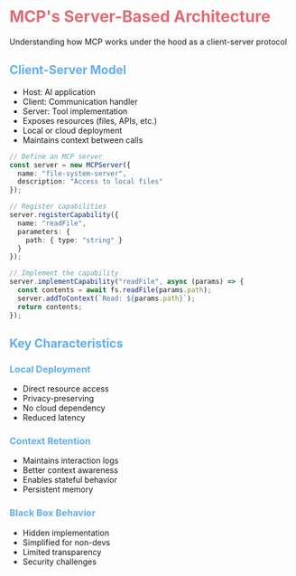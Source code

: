 # MCP's Server-Based Architecture

<SharedInfoBox title="Technical Implementation" type="info" icon="🔌">
  Understanding how MCP works under the hood as a client-server protocol
</SharedInfoBox>

<div class="grid grid-cols-2 gap-4 mt-2">
<div>

## Client-Server Model
- <span class="text-purple-300 font-bold">Host</span>: AI application
- <span class="text-purple-300 font-bold">Client</span>: Communication handler
- <span class="text-purple-300 font-bold">Server</span>: Tool implementation
- Exposes resources (files, APIs, etc.)
- Local or cloud deployment
- Maintains context between calls

</div>
<div>

<MCPCodeExample title="MCP Server Implementation">

```ts {1-5|7-12|14-18}
// Define an MCP server
const server = new MCPServer({
  name: "file-system-server",
  description: "Access to local files"
});

// Register capabilities
server.registerCapability({
  name: "readFile",
  parameters: {
    path: { type: "string" }
  }
});

// Implement the capability
server.implementCapability("readFile", async (params) => {
  const contents = await fs.readFile(params.path);
  server.addToContext(`Read: ${params.path}`);
  return contents;
});
```

</MCPCodeExample>

</div>
</div>

<div class="mt-2">

## Key Characteristics

<div class="grid grid-cols-3 gap-2 text-sm">
<div>

### Local Deployment
- Direct resource access
- Privacy-preserving
- No cloud dependency
- Reduced latency

</div>
<div>

### Context Retention
- Maintains interaction logs
- Better context awareness
- Enables stateful behavior
- Persistent memory

</div>
<div>

### Black Box Behavior
- Hidden implementation
- Simplified for non-devs
- Limited transparency
- Security challenges

</div>
</div>
</div>

<style>
h1 {
  color: #E06C75;
}
h2, h3 {
  color: #61AFEF;
}
</style> 